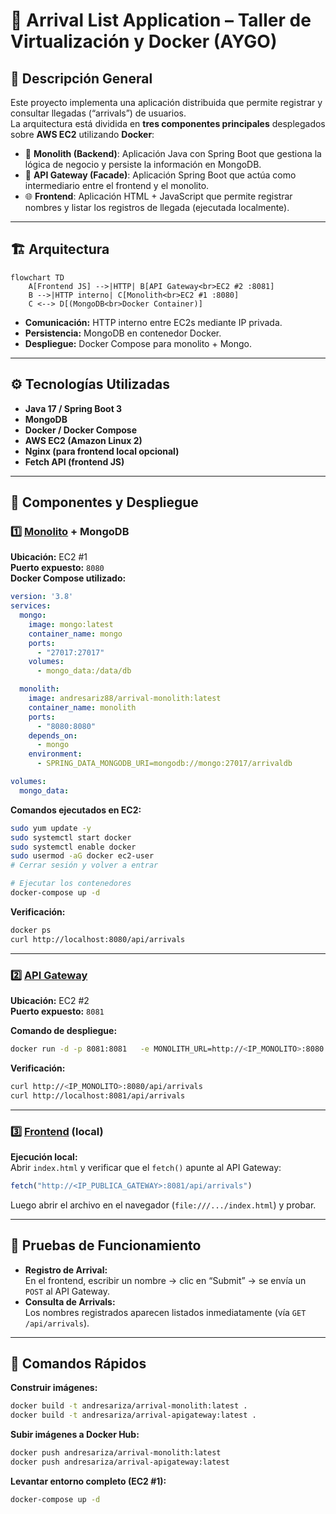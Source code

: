 # 🧭 Arrival List Application – Taller de Virtualización y Docker (AYGO)

## 📘 Descripción General
Este proyecto implementa una aplicación distribuida que permite registrar y consultar llegadas (“arrivals”) de usuarios.  
La arquitectura está dividida en **tres componentes principales** desplegados sobre **AWS EC2** utilizando **Docker**:

- 🧱 **Monolith (Backend)**: Aplicación Java con Spring Boot que gestiona la lógica de negocio y persiste la información en MongoDB.  
- 🚪 **API Gateway (Facade)**: Aplicación Spring Boot que actúa como intermediario entre el frontend y el monolito.  
- 🌐 **Frontend**: Aplicación HTML + JavaScript que permite registrar nombres y listar los registros de llegada (ejecutada localmente).  

---

## 🏗️ Arquitectura

```mermaid
flowchart TD
    A[Frontend JS] -->|HTTP| B[API Gateway<br>EC2 #2 :8081]
    B -->|HTTP interno| C[Monolith<br>EC2 #1 :8080]
    C <--> D[(MongoDB<br>Docker Container)]
```

- **Comunicación:** HTTP interno entre EC2s mediante IP privada.  
- **Persistencia:** MongoDB en contenedor Docker.  
- **Despliegue:** Docker Compose para monolito + Mongo.  

---

## ⚙️ Tecnologías Utilizadas
- **Java 17 / Spring Boot 3**
- **MongoDB**
- **Docker / Docker Compose**
- **AWS EC2 (Amazon Linux 2)**
- **Nginx (para frontend local opcional)**
- **Fetch API (frontend JS)**

---

## 🧩 Componentes y Despliegue

### 1️⃣ [Monolito](https://github.com/Andresariz88/AYGO_arrival_monolith) + MongoDB
**Ubicación:** EC2 #1  
**Puerto expuesto:** `8080`  
**Docker Compose utilizado:**

```yaml
version: '3.8'
services:
  mongo:
    image: mongo:latest
    container_name: mongo
    ports:
      - "27017:27017"
    volumes:
      - mongo_data:/data/db

  monolith:
    image: andresariz88/arrival-monolith:latest
    container_name: monolith
    ports:
      - "8080:8080"
    depends_on:
      - mongo
    environment:
      - SPRING_DATA_MONGODB_URI=mongodb://mongo:27017/arrivaldb

volumes:
  mongo_data:
```

**Comandos ejecutados en EC2:**
```bash
sudo yum update -y
sudo systemctl start docker
sudo systemctl enable docker
sudo usermod -aG docker ec2-user
# Cerrar sesión y volver a entrar

# Ejecutar los contenedores
docker-compose up -d
```

**Verificación:**
```bash
docker ps
curl http://localhost:8080/api/arrivals
```

---

### 2️⃣ [API Gateway](https://github.com/Andresariz88/AYGO_arrival_api_gw)
**Ubicación:** EC2 #2  
**Puerto expuesto:** `8081`  

**Comando de despliegue:**
```bash
docker run -d -p 8081:8081   -e MONOLITH_URL=http://<IP_MONOLITO>:8080   andresariz88/arrival-apigateway:latest
```

**Verificación:**
```bash
curl http://<IP_MONOLITO>:8080/api/arrivals
curl http://localhost:8081/api/arrivals
```

---

### 3️⃣ [Frontend](https://github.com/Andresariz88/AYGO_arrival_frontend) (local)
**Ejecución local:**  
Abrir `index.html` y verificar que el `fetch()` apunte al API Gateway:
```js
fetch("http://<IP_PUBLICA_GATEWAY>:8081/api/arrivals")
```

Luego abrir el archivo en el navegador (`file:///.../index.html`) y probar.

---

## 🧪 Pruebas de Funcionamiento

- **Registro de Arrival:**  
  En el frontend, escribir un nombre → clic en “Submit” → se envía un `POST` al API Gateway.  
- **Consulta de Arrivals:**  
  Los nombres registrados aparecen listados inmediatamente (vía `GET /api/arrivals`).

---

## 🚀 Comandos Rápidos

**Construir imágenes:**
```bash
docker build -t andresariza/arrival-monolith:latest .
docker build -t andresariza/arrival-apigateway:latest .
```

**Subir imágenes a Docker Hub:**
```bash
docker push andresariza/arrival-monolith:latest
docker push andresariza/arrival-apigateway:latest
```

**Levantar entorno completo (EC2 #1):**
```bash
docker-compose up -d
```

